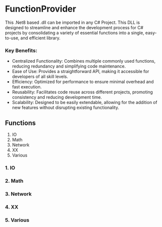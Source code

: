 # FunctionProvider
This .Net8 based .dll can be imported in any C# Project.
This DLL is designed to streamline and enhance the development process for C# projects by consolidating a variety of essential functions into a single, easy-to-use, and efficient library.

### Key Benefits:
- Centralized Functionality: Combines multiple commonly used functions, reducing redundancy and simplifying code maintenance.
- Ease of Use: Provides a straightforward API, making it accessible for developers of all skill levels.
- Efficiency: Optimized for performance to ensure minimal overhead and fast execution.
- Reusability: Facilitates code reuse across different projects, promoting consistency and reducing development time.
- Scalability: Designed to be easily extendable, allowing for the addition of new features without disrupting existing functionality.

## Functions
1) IO
2) Math
3) Network
4) XX
5) Various

### 1. IO

### 2. Math

### 3. Network

### 4. XX

### 5. Various
